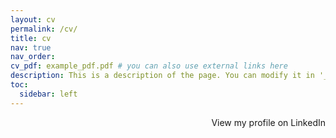 ```yaml
---
layout: cv
permalink: /cv/
title: cv
nav: true
nav_order: 
cv_pdf: example_pdf.pdf # you can also use external links here
description: This is a description of the page. You can modify it in '_pages/cv.md'. You can also change or remove the top pdf download button.
toc:
  sidebar: left
---
```

<p style="text-align: right;">
  <a href="https://www.linkedin.com/in/arthur-clerjon/" target="_blank" style="text-decoration: none;">
    <i class="fab fa-linkedin fa-lg"></i> View my profile on LinkedIn
  </a>
</p>